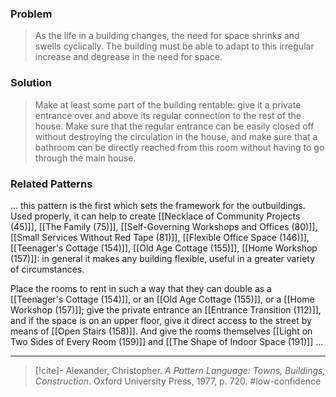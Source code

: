 ### Problem
>As the life in a building changes, the need for space shrinks and swells cyclically. The building must be able to adapt to this irregular increase and degrease in the need for space.

### Solution
>Make at least some part of the building rentable: give it a private entrance over and above its regular connection to the rest of the house. Make sure that the regular entrance can be easily closed off without destroying the circulation in the house, and make sure that a bathroom can be directly reached from this room without having to go through the main house.

### Related Patterns
... this pattern is the first which sets the framework for the outbuildings. Used properly, it can help to create [[Necklace of Community Projects (45)]], [[The Family (75)]], [[Self-Governing Workshops and Offices (80)]], [[Small Services Without Red Tape (81)]], [[Flexible Office Space (146)]], [[Teenager's Cottage (154)]], [[Old Age Cottage (155)]], [[Home Workshop (157)]]: in general it makes any building flexible, useful in a greater variety of circumstances.

Place the rooms to rent in such a way that they can double as a [[Teenager's Cottage (154)]], or an [[Old Age Cottage (155)]], or a [[Home Workshop (157)]]; give the private entrance an [[Entrance Transition (112)]], and if the space is on an upper floor, give it direct access to the street by means of [[Open Stairs (158)]]. And give the rooms themselves [[Light on Two Sides of Every Room (159)]] and [[The Shape of Indoor Space (191)]] ...

---

> [!cite]- Alexander, Christopher. _A Pattern Language: Towns, Buildings, Construction_. Oxford University Press, 1977, p. 720.
> #low-confidence 